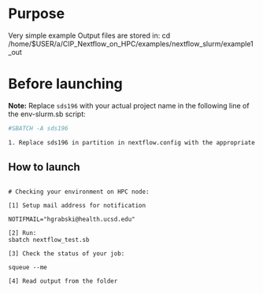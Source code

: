 # Purpose

Very simple example
Output files are stored in:  cd /home/$USER/a/CIP_Nextflow_on_HPC/examples/nextflow_slurm/example1_out

# Before launching


**Note:** Replace `sds196` with your actual project name in the following line of the env-slurm.sb script:
```bash
#SBATCH -A sds196

1. Replace sds196 in partition in nextflow.config with the appropriate value for your  access configuration.

```

## How to launch 

```

# Checking your environment on HPC node:

[1] Setup mail address for notification

NOTIFMAIL="hgrabski@health.ucsd.edu"

[2] Run:
sbatch nextflow_test.sb

[3] Check the status of your job:

squeue --me

[4] Read output from the folder


```
